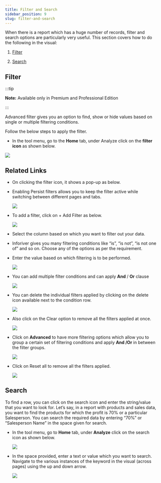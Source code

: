 ```yaml
---
title: Filter and Search
sidebar_position: 9
slug: filter-and-search
---
```




When there is a report which has a huge number of records, filter and search options are particularly very useful. This section covers how to do the following in the visual:

1. [Filter](7f7a694f8844455c86864594b55ef0a2#f1ef62366eaf4d62862d8da13c26b338)

2. [Search](7f7a694f8844455c86864594b55ef0a2#dc2ae3d247da4d14986cb7395097edca)

## **Filter**

:::tip

**Note:** Available only in Premium and Professional Edition

:::


Advanced filter gives you an option to find, show or hide values based on single or multiple filtering conditions.

Follow the below steps to apply the filter.

- In the tool menu, go to the **Home** tab, under Analyze click on the **filter icon** as shown below.

![](https://s3.us-west-2.amazonaws.com/secure.notion-static.com/e9b7c1b7-5ad1-4edd-85f0-19c43376de41/Untitled.png?X-Amz-Algorithm=AWS4-HMAC-SHA256&X-Amz-Content-Sha256=UNSIGNED-PAYLOAD&X-Amz-Credential=AKIAT73L2G45EIPT3X45%2F20220823%2Fus-west-2%2Fs3%2Faws4_request&X-Amz-Date=20220823T105443Z&X-Amz-Expires=3600&X-Amz-Signature=ae9aa39ad0cf3af39a2f3bbe8cd9581ac84c37f61dfb6638ec24b4bb26b5bc7c&X-Amz-SignedHeaders=host&x-id=GetObject)

## Related Links









- On clicking the filter icon, it shows a pop-up as below.
- Enabling Persist filters allows you to keep the filter active while switching between different pages and tabs.

	![](https://s3.us-west-2.amazonaws.com/secure.notion-static.com/4a9185b1-c3e5-4257-97e2-181407a9bcd4/Untitled.png?X-Amz-Algorithm=AWS4-HMAC-SHA256&X-Amz-Content-Sha256=UNSIGNED-PAYLOAD&X-Amz-Credential=AKIAT73L2G45EIPT3X45%2F20220823%2Fus-west-2%2Fs3%2Faws4_request&X-Amz-Date=20220823T105443Z&X-Amz-Expires=3600&X-Amz-Signature=7be06979b759192781af60387832a93d42b171d21992186c697b67dde39407c0&X-Amz-SignedHeaders=host&x-id=GetObject)

- To add a filter, click on + Add Filter as below.

	![](https://s3.us-west-2.amazonaws.com/secure.notion-static.com/df8dee99-0f1a-4960-809d-ef1892b28bf1/Untitled.png?X-Amz-Algorithm=AWS4-HMAC-SHA256&X-Amz-Content-Sha256=UNSIGNED-PAYLOAD&X-Amz-Credential=AKIAT73L2G45EIPT3X45%2F20220823%2Fus-west-2%2Fs3%2Faws4_request&X-Amz-Date=20220823T105444Z&X-Amz-Expires=3600&X-Amz-Signature=03df22b1dd9391a9b384793c3d4dedf3695244a28fac5ee72efe696e15cf211e&X-Amz-SignedHeaders=host&x-id=GetObject)

- Select the column based on which you want to filter out your data.
- Inforiver gives you many filtering conditions like “is”, “is not”, “is not one of” and so on. Choose any of the options as per the requirement.
- Enter the value based on which filtering is to be performed.

	![](https://s3.us-west-2.amazonaws.com/secure.notion-static.com/effb22a0-fddb-4f47-8904-3fec11b847c8/Untitled.png?X-Amz-Algorithm=AWS4-HMAC-SHA256&X-Amz-Content-Sha256=UNSIGNED-PAYLOAD&X-Amz-Credential=AKIAT73L2G45EIPT3X45%2F20220823%2Fus-west-2%2Fs3%2Faws4_request&X-Amz-Date=20220823T105444Z&X-Amz-Expires=3600&X-Amz-Signature=a088bebecb51aba6e221fe352d88dbd9b2a341e4a54a5996f8aef0448c05f6dd&X-Amz-SignedHeaders=host&x-id=GetObject)

- You can add multiple filter conditions and can apply **And** / **Or** clause

	![](https://s3.us-west-2.amazonaws.com/secure.notion-static.com/955d7c07-40bf-4766-a5ad-3ba463b39ea8/Untitled.png?X-Amz-Algorithm=AWS4-HMAC-SHA256&X-Amz-Content-Sha256=UNSIGNED-PAYLOAD&X-Amz-Credential=AKIAT73L2G45EIPT3X45%2F20220823%2Fus-west-2%2Fs3%2Faws4_request&X-Amz-Date=20220823T105445Z&X-Amz-Expires=3600&X-Amz-Signature=3a592560b0ce827414a71f27142e9d74108340fa65e1763d3f244fbdd1e1a93e&X-Amz-SignedHeaders=host&x-id=GetObject)

- You can delete the individual filters applied by clicking on the delete icon available next to the condition row.

	![](https://s3.us-west-2.amazonaws.com/secure.notion-static.com/ea08a581-8ca6-4133-90f0-a0e249330d88/Filter_Delete.jpg?X-Amz-Algorithm=AWS4-HMAC-SHA256&X-Amz-Content-Sha256=UNSIGNED-PAYLOAD&X-Amz-Credential=AKIAT73L2G45EIPT3X45%2F20220823%2Fus-west-2%2Fs3%2Faws4_request&X-Amz-Date=20220823T105445Z&X-Amz-Expires=3600&X-Amz-Signature=04042733a7d01652b715a2b7544a972fb99b4215fe32cf552c603ee48f67f2ac&X-Amz-SignedHeaders=host&x-id=GetObject)

- Also click on the Clear option to remove all the filters applied at once.

	![](https://s3.us-west-2.amazonaws.com/secure.notion-static.com/bff20d1b-3ece-45d7-8262-92c79008bcdc/Untitled.png?X-Amz-Algorithm=AWS4-HMAC-SHA256&X-Amz-Content-Sha256=UNSIGNED-PAYLOAD&X-Amz-Credential=AKIAT73L2G45EIPT3X45%2F20220823%2Fus-west-2%2Fs3%2Faws4_request&X-Amz-Date=20220823T105445Z&X-Amz-Expires=3600&X-Amz-Signature=75e94b50cf633dc1e1350293143c210cacb3063562c709d5b0e70019f7ea29a2&X-Amz-SignedHeaders=host&x-id=GetObject)

- Click on **Advanced** to have more filtering options which allow you to group a certain set of filtering conditions and apply **And /Or** in between the filter groups.

	![](https://s3.us-west-2.amazonaws.com/secure.notion-static.com/3342ffbf-0b2a-4496-a31b-1b65c1bddcd6/Untitled.png?X-Amz-Algorithm=AWS4-HMAC-SHA256&X-Amz-Content-Sha256=UNSIGNED-PAYLOAD&X-Amz-Credential=AKIAT73L2G45EIPT3X45%2F20220823%2Fus-west-2%2Fs3%2Faws4_request&X-Amz-Date=20220823T105446Z&X-Amz-Expires=3600&X-Amz-Signature=4ae1553abcf55dbcab9213edd13d84edd2f0e505439a131130d7bc5ab8707837&X-Amz-SignedHeaders=host&x-id=GetObject)

- Click on Reset all to remove all the filters applied.

	![](https://s3.us-west-2.amazonaws.com/secure.notion-static.com/6b6d18cc-c652-4209-b3f7-26256d37bf5d/Untitled.png?X-Amz-Algorithm=AWS4-HMAC-SHA256&X-Amz-Content-Sha256=UNSIGNED-PAYLOAD&X-Amz-Credential=AKIAT73L2G45EIPT3X45%2F20220823%2Fus-west-2%2Fs3%2Faws4_request&X-Amz-Date=20220823T105446Z&X-Amz-Expires=3600&X-Amz-Signature=f92c83f0cfd512ab76bb387322fa23e3b424e117979dbd5e8ae5b40e0d7f6200&X-Amz-SignedHeaders=host&x-id=GetObject)


## **Search**


To find a row, you can click on the search icon and enter the string/value that you want to look for. Let’s say, in a report with products and sales data, you want to find the products for which the profit is 70% or a particular Salesperson. You can search the required data by entering “70%” or “Salesperson Name” in the space given for search.

- In the tool menu, go to **Home** tab, under **Analyze** click on the search icon as shown below.

	![](https://s3.us-west-2.amazonaws.com/secure.notion-static.com/49f17fca-0926-4a0c-ae25-acf9566ae1b5/Untitled.png?X-Amz-Algorithm=AWS4-HMAC-SHA256&X-Amz-Content-Sha256=UNSIGNED-PAYLOAD&X-Amz-Credential=AKIAT73L2G45EIPT3X45%2F20220823%2Fus-west-2%2Fs3%2Faws4_request&X-Amz-Date=20220823T105446Z&X-Amz-Expires=3600&X-Amz-Signature=4d3b6f66bc201fd44d1c17b5d7d73a56c313a9d0a282ee99da567db470dd87e9&X-Amz-SignedHeaders=host&x-id=GetObject)

- In the space provided, enter a text or value which you want to search. Navigate to the various instances of the keyword in the visual (across pages) using the up and down arrow.

	![](https://s3.us-west-2.amazonaws.com/secure.notion-static.com/33d84c1f-ad3c-4b7d-a5b8-cc4ca1294b3f/Untitled.png?X-Amz-Algorithm=AWS4-HMAC-SHA256&X-Amz-Content-Sha256=UNSIGNED-PAYLOAD&X-Amz-Credential=AKIAT73L2G45EIPT3X45%2F20220823%2Fus-west-2%2Fs3%2Faws4_request&X-Amz-Date=20220823T105447Z&X-Amz-Expires=3600&X-Amz-Signature=e4bb861537bd1dee667922b5d8a7941fc0fd8fbbd776bb3ec77f112f5ab91327&X-Amz-SignedHeaders=host&x-id=GetObject)

